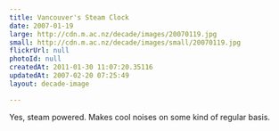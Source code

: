 ```yaml
---
title: Vancouver's Steam Clock
date: 2007-01-19
large: http://cdn.m.ac.nz/decade/images/20070119.jpg
small: http://cdn.m.ac.nz/decade/images/small/20070119.jpg
flickrUrl: null
photoId: null
createdAt: 2011-01-30 11:07:20.35116
updatedAt: 2007-02-20 07:25:49
layout: decade-image

---
```

Yes, steam powered. Makes cool noises on some kind of regular basis.
